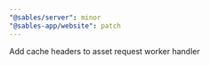 ```yaml
---
"@sables/server": minor
"@sables-app/website": patch
---
```


Add cache headers to asset request worker handler
